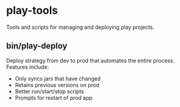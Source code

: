 play-tools
============

Tools and scripts for managing and deploying play projects.

bin/play-deploy
-----------------

Deploy strategy from dev to prod that automates the entire process. Features include:

 * Only syncs jars that have changed
 * Retains previous versions on prod
 * Better run/start/stop scripts
 * Prompts for restart of prod app
